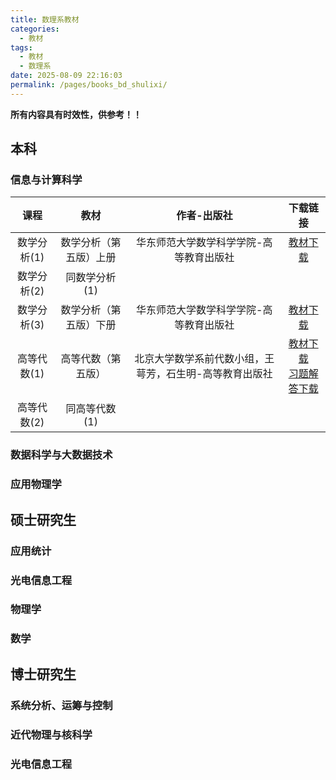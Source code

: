 ```yaml
---
title: 数理系教材
categories: 
  - 教材
tags: 
  - 教材
  - 数理系
date: 2025-08-09 22:16:03
permalink: /pages/books_bd_shulixi/
---
```

**所有内容具有时效性，供参考！！**

## 本科

### 信息与计算科学

| 课程  | 教材 | 作者-出版社 | 下载链接 |
| :---: |:---:|:---:|:---:|
|数学分析(1)|数学分析（第五版）上册|华东师范大学数学科学学院-高等教育出版社|<a href="https://onemanager.ncepuinfo.cc/NCEPUwiki/%E6%95%99%E6%9D%90/%E6%95%B0%E7%90%86%E7%B3%BB/%E6%95%B0%E5%AD%A6%E5%88%86%E6%9E%90%E7%AC%AC%E4%BA%94%E7%89%88(%E4%B8%8A%E5%86%8C)%E5%8D%8E%E4%B8%9C%E5%B8%88%E8%8C%83%E5%A4%A7%E5%AD%A6%E7%89%88.pdf" target="_blank">教材下载</a>|
|数学分析(2)|同数学分析(1)|||
|数学分析(3)|数学分析（第五版）下册|华东师范大学数学科学学院-高等教育出版社|<a href="https://onemanager.ncepuinfo.cc/NCEPUwiki/%E6%95%99%E6%9D%90/%E6%95%B0%E7%90%86%E7%B3%BB/%E6%95%B0%E5%AD%A6%E5%88%86%E6%9E%90%E7%AC%AC%E4%BA%94%E7%89%88(%E4%B8%8B%E5%86%8C)%E5%8D%8E%E4%B8%9C%E5%B8%88%E8%8C%83%E5%A4%A7%E5%AD%A6%E7%89%88.pdf" target="_blank">教材下载</a>|
|高等代数(1)|高等代数（第五版）|北京大学数学系前代数小组，王萼芳，石生明-高等教育出版社|<a href="https://onemanager.ncepuinfo.cc/NCEPUwiki/%E6%95%99%E6%9D%90/%E6%95%B0%E7%90%86%E7%B3%BB/%E9%AB%98%E7%AD%89%E4%BB%A3%E6%95%B0%EF%BC%88%E7%AC%AC%E4%BA%94%E7%89%88%EF%BC%89%20(%E7%8E%8B%E8%90%BC%E8%8A%B3%EF%BC%8C%E7%9F%B3%E7%94%9F%E6%98%8E).pdf" target="_blank">教材下载</a> </br> <a href="https://onemanager.ncepuinfo.cc/NCEPUwiki/%E6%95%99%E6%9D%90/%E6%95%B0%E7%90%86%E7%B3%BB/%E9%AB%98%E7%AD%89%E4%BB%A3%E6%95%B0%E9%93%BA%E5%AF%BC%E4%B8%8E%E4%B9%A0%E9%A2%98%E8%A7%A3%E7%AD%94%EF%BC%88%E7%AC%AC%E4%BA%94%E7%89%88%EF%BC%89%20(%E7%8E%8B%E8%90%BC%E8%8A%B3).pdf" target="_blank">习题解答下载</a>|
|高等代数(2)|同高等代数(1)|||

### 数据科学与大数据技术

### 应用物理学

## 硕士研究生

### 应用统计

### 光电信息工程

### 物理学

### 数学

## 博士研究生

### 系统分析、运筹与控制

### 近代物理与核科学

### 光电信息工程